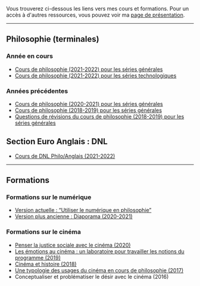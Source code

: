 Vous trouverez ci-dessous les liens vers mes cours et formations.
Pour un accès à d'autres ressources, vous pouvez voir ma [page de présentation](https://eyssette.github.io/).

---

## Philosophie (terminales)

### Année en cours

- [Cours de philosophie (2021-2022) pour les séries générales](https://eyssette.github.io/cours/philo21g/c/)
- [Cours de philosophie (2021-2022) pour les séries technologiques](https://eyssette.github.io/cours/philo21t/c/)

### Années précédentes

- [Cours de philosophie (2020-2021) pour les séries générales](https://sites.google.com/view/eyssette2021tg)
- [Cours de philosophie (2018-2019) pour les séries générales](https://sites.google.com/view/eyssette)
- [Questions de révisions du cours de philosophie (2018-2019) pour les séries générales](https://dynalist.io/d/179Y1nSvDKEutZgXlR61xnI8)

## Section Euro Anglais : DNL

- [Cours de DNL Philo/Anglais (2021-2022)](https://eyssette.github.io/cours/dnl21/c/)

---

## Formations

### Formations sur le numérique

- [Version actuelle : “Utiliser le numérique en philosophie”](https://eyssette.github.io/cours/form-num/c/)
- [Version plus ancienne : Diaporama (2020-2021)](https://eyssette.github.io/marp-slides/slides/Formation_num%C3%A9rique.html)

### Formations sur le cinéma

- [Penser la justice sociale avec le cinéma (2020)](https://docs.google.com/presentation/d/1r-LaWy7dH6yckl6ELF4p8byA4J2Opy4aHj2epuiamNk/edit?usp=sharing)
- [Les émotions au cinéma : un laboratoire pour travailler les notions du programme (2019)](https://docs.google.com/presentation/d/1SJSq7jf94WbWikijOeTtpuZ0sPCkOd8PEvdm-s0wAq0/edit?usp=sharing)
- [Cinéma et histoire (2018)](https://docs.google.com/presentation/d/1WNFN6rBXhBZwAlyCW3YyWsvXED93oFB8e-HR_3OqvUw/edit?usp=sharing)
- [Une typologie des usages du cinéma en cours de philosophie (2017)](https://docs.google.com/presentation/d/1JtEgj5YTXyx0AXFqrkMmHzsnzo9gG8LaZg86s8zCNN8/edit?usp=sharing)
- Conceptualiser et problématiser le désir avec le cinéma (2016)